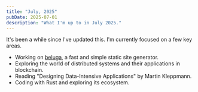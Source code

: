 ```yaml
---
title: "July, 2025"
pubDate: 2025-07-01
description: "What I'm up to in July 2025."
---
```


It's been a while since I've updated this. I'm currently focused on a few key areas.

- Working on [beluga](https://github.com/rajiknows/beluga), a fast and simple static site generator.
- Exploring the world of distributed systems and their applications in blockchain.
- Reading "Designing Data-Intensive Applications" by Martin Kleppmann.
- Coding with Rust and exploring its ecosystem.
